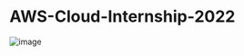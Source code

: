 # AWS-Cloud-Internship-2022
![image](https://github.com/ali-arifin/AWS-Cloud-Internship-2022-/assets/103297661/a3ab42e5-438f-4782-b084-e9069c3ab0cd)

